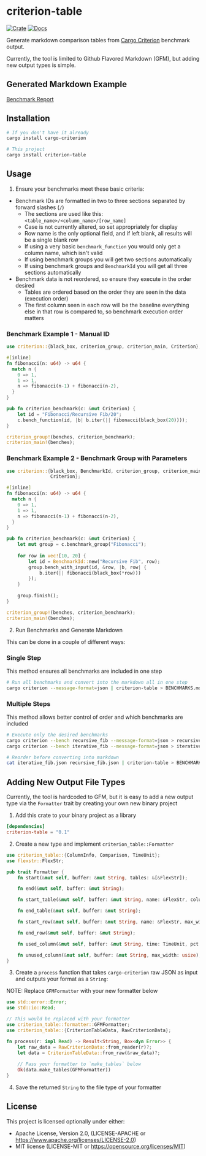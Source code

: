 # criterion-table

[![Crate](https://img.shields.io/crates/v/criterion-table?style=for-the-badge)](https://crates.io/crates/criterion-table)
[![Docs](https://img.shields.io/docsrs/criterion-table?style=for-the-badge)](https://docs.rs/criterion-table)

Generate markdown comparison tables from 
[Cargo Criterion](https://github.com/bheisler/cargo-criterion) benchmark output. 

Currently, the tool is limited to Github Flavored Markdown (GFM), but adding 
new output types is simple.

## Generated Markdown Example

[Benchmark Report](example/README.md)

## Installation

```bash
# If you don't have it already
cargo install cargo-criterion

# This project
cargo install criterion-table
```

## Usage

1. Ensure your benchmarks meet these basic criteria:

* Benchmark IDs are formatted in two to three sections separated by forward 
  slashes (`/`)
    * The sections are used like this: `<table_name>/<column_name>/[row_name]`
    * Case is not currently altered, so set appropriately for display
    * Row name is the only optional field, and if left blank, all results 
      will be a single blank row
    * If using a very basic `benchmark_function` you would only get a column 
      name, which isn't valid
    * If using benchmark groups you will get two sections automatically
    * If using benchmark groups and `BenchmarkId` you will get all three 
      sections automatically
* Benchmark data is not reordered, so ensure they execute in the order desired
    * Tables are ordered based on the order they are seen in the data 
      (execution order)
    * The first column seen in each row will be the baseline everything else 
      in that row is compared to, so benchmark execution order matters

### Benchmark Example 1 - Manual ID

```rust
use criterion::{black_box, criterion_group, criterion_main, Criterion};

#[inline]
fn fibonacci(n: u64) -> u64 {
  match n {
    0 => 1,
    1 => 1,
    n => fibonacci(n-1) + fibonacci(n-2),
  }
}

pub fn criterion_benchmark(c: &mut Criterion) {
    let id = "Fibonacci/Recursive Fib/20";
    c.bench_function(id, |b| b.iter(|| fibonacci(black_box(20))));
}

criterion_group!(benches, criterion_benchmark);
criterion_main!(benches);
```

### Benchmark Example 2 - Benchmark Group with Parameters

```rust
use criterion::{black_box, BenchmarkId, criterion_group, criterion_main, 
                Criterion};

#[inline]
fn fibonacci(n: u64) -> u64 {
  match n {
    0 => 1,
    1 => 1,
    n => fibonacci(n-1) + fibonacci(n-2),
  }
}

pub fn criterion_benchmark(c: &mut Criterion) {
    let mut group = c.benchmark_group("Fibonacci");
    
    for row in vec![10, 20] {
        let id = BenchmarkId::new("Recursive Fib", row);
        group.bench_with_input(id, &row, |b, row| {
            b.iter(|| fibonacci(black_box(*row)))
        });
    }
    
    group.finish();
}

criterion_group!(benches, criterion_benchmark);
criterion_main!(benches);
```

2. Run Benchmarks and Generate Markdown

This can be done in a couple of different ways:

### Single Step

This method ensures all benchmarks are included in one step

```bash
# Run all benchmarks and convert into the markdown all in one step
cargo criterion --message-format=json | criterion-table > BENCHMARKS.md
```

### Multiple Steps

This method allows better control of order and which benchmarks are included

```bash
# Execute only the desired benchmarks
cargo criterion --bench recursive_fib --message-format=json > recursive_fib.json
cargo criterion --bench iterative_fib --message-format=json > iterative_fib.json

# Reorder before converting into markdown
cat iterative_fib.json recursive_fib.json | criterion-table > BENCHMARKS.md
```

## Adding New Output File Types

Currently, the tool is hardcoded to GFM, but it is easy to add a new output 
type via the `Formatter` trait by creating your own new binary project

1. Add this crate to your binary project as a library

```toml
[dependencies]
criterion-table = "0.1"
```

2. Create a new type and implement `criterion_table::Formatter`

```rust
use criterion_table::{ColumnInfo, Comparison, TimeUnit};
use flexstr::FlexStr;

pub trait Formatter {
    fn start(&mut self, buffer: &mut String, tables: &[&FlexStr]);

    fn end(&mut self, buffer: &mut String);

    fn start_table(&mut self, buffer: &mut String, name: &FlexStr, columns: &[ColumnInfo]);

    fn end_table(&mut self, buffer: &mut String);

    fn start_row(&mut self, buffer: &mut String, name: &FlexStr, max_width: usize);

    fn end_row(&mut self, buffer: &mut String);

    fn used_column(&mut self, buffer: &mut String, time: TimeUnit, pct: Comparison, max_width: usize);

    fn unused_column(&mut self, buffer: &mut String, max_width: usize);
}
```

3. Create a `process` function that takes `cargo-criterion` raw JSON as 
   input and outputs your format as a `String`:

NOTE: Replace `GFMFormatter` with your new formatter below 

```rust
use std::error::Error;
use std::io::Read;

// This would be replaced with your formatter
use criterion_table::formatter::GFMFormatter;
use criterion_table::{CriterionTableData, RawCriterionData};

fn process(r: impl Read) -> Result<String, Box<dyn Error>> {
    let raw_data = RawCriterionData::from_reader(r)?;
    let data = CriterionTableData::from_raw(&raw_data)?;
    
    // Pass your formatter to `make_tables` below
    Ok(data.make_tables(GFMFormatter))
}
```

4. Save the returned `String` to the file type of your formatter

## License

This project is licensed optionally under either:

* Apache License, Version 2.0, (LICENSE-APACHE
  or https://www.apache.org/licenses/LICENSE-2.0)
* MIT license (LICENSE-MIT or https://opensource.org/licenses/MIT)
